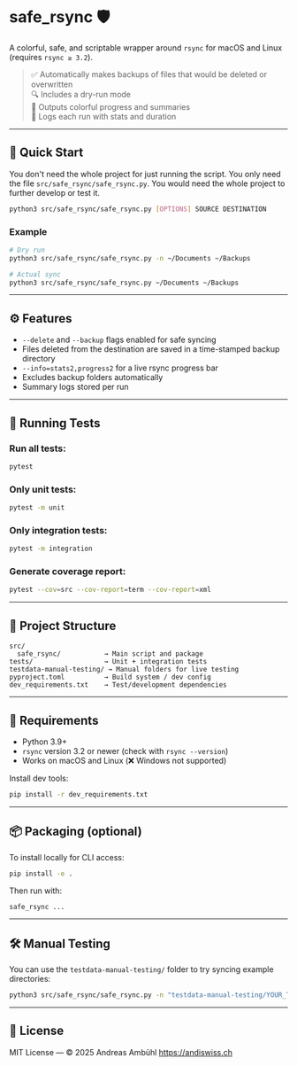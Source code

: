 # safe_rsync 🛡

A colorful, safe, and scriptable wrapper around `rsync` for macOS and Linux (requires `rsync ≥ 3.2`).

> ✅ Automatically makes backups of files that would be deleted or overwritten  
> 🔍 Includes a dry-run mode  
> 🎨 Outputs colorful progress and summaries  
> 📝 Logs each run with stats and duration  

---

## 🚀 Quick Start

You don't need the whole project for just running the script. You only need the file `src/safe_rsync/safe_rsync.py`.
You would need the whole project to further develop or test it.


```bash
python3 src/safe_rsync/safe_rsync.py [OPTIONS] SOURCE DESTINATION
```

### Example

```bash
# Dry run
python3 src/safe_rsync/safe_rsync.py -n ~/Documents ~/Backups

# Actual sync
python3 src/safe_rsync/safe_rsync.py ~/Documents ~/Backups
```

---

## ⚙️ Features

- `--delete` and `--backup` flags enabled for safe syncing
- Files deleted from the destination are saved in a time-stamped backup directory
- `--info=stats2,progress2` for a live rsync progress bar
- Excludes backup folders automatically
- Summary logs stored per run

---

## 🧪 Running Tests

### Run all tests:

```bash
pytest
```

### Only unit tests:

```bash
pytest -m unit
```

### Only integration tests:

```bash
pytest -m integration
```

### Generate coverage report:

```bash
pytest --cov=src --cov-report=term --cov-report=xml
```

---

## 🧰 Project Structure

```
src/
  safe_rsync/           → Main script and package
tests/                  → Unit + integration tests
testdata-manual-testing/ → Manual folders for live testing
pyproject.toml          → Build system / dev config
dev_requirements.txt    → Test/development dependencies
```

---

## 🔧 Requirements

- Python 3.9+
- `rsync` version 3.2 or newer (check with `rsync --version`)
- Works on macOS and Linux (❌ Windows not supported)

Install dev tools:

```bash
pip install -r dev_requirements.txt
```

---

## 📦 Packaging (optional)

To install locally for CLI access:

```bash
pip install -e .
```

Then run with:

```bash
safe_rsync ...
```

---

## 🛠 Manual Testing

You can use the `testdata-manual-testing/` folder to try syncing example directories:

```bash
python3 src/safe_rsync/safe_rsync.py -n "testdata-manual-testing/YOUR_TEST_FOLDER" "testdata-manual-testing/YOUR_BACKUP_FOLDER"
```

---

## 📝 License

MIT License — © 2025 Andreas Ambühl https://andiswiss.ch
